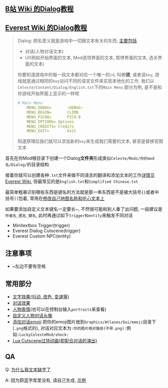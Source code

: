 ## [B站 Wiki 的Dialog教程](https://wiki.biligame.com/celeste/%E6%96%87%E6%9C%AC%E6%95%99%E7%A8%8B)

## [Everest Wiki 的Dialog教程](https://github.com/EverestAPI/Resources/wiki/Adding-Custom-Dialogue)

> Dialog:
> 顾名思义就是游戏中一切跟文本有关的东西, [主要包括](https://wiki.biligame.com/celeste/%E6%96%87%E6%9C%AC%E6%95%99%E7%A8%8B#%E6%96%87%E6%9C%AC%E4%BD%BF%E7%94%A8)
> 
> * 对话(人物对话文本)
> * UI(例如开始界面的文本, Mod选项界面的文本, 暂停界面的文本, 选关界面的文本)
>
> 你要知道游戏中的每一段文本都对应一个唯一的`id`, 叫做**键**, 或者说`key`, 游戏就是通过相同的`key`访问不同的语言文件来实现本地化的工作,
> 我们以`Celeste/Content/Dialog/English.txt`下的`Main Menu` 部分为例, 是不是和你游戏开始界面上显示的一样呢
> ```yaml
> # Main Menu
>     MENU_DEBUG=		~DEBUG~
>     MENU_BEGIN=		CLIMB
>     MENU_PICO8=		PICO-8
>     MENU_OPTIONS=	Options
>     MENU_CREDITS=	Credits
>     MENU_EXIT=		Exit
> ```
> 知道原理后我们就可以添加新的`key`来生成我们需要的文本, 甚至是替换官图文本

 首先在你Mod根目录下创建一个Dialog**文件夹**形成类似`Celeste/Mods/你的mod名/Dialog/`的目录结构

 接着你就可以创建各种`.txt`文件来做不同语言的翻译和添加文本的工作[详情见Everest Wiki](https://github.com/EverestAPI/Resources/wiki/Adding-Custom-Dialogue#setting-up-the-dialogue-file), 但最常见的是`English.txt`和`Simplified Chinese.txt`

 最简单粗暴识别哪些东西是键名的方法就是那一串东西是不是被大括号`{}`或者中括号`[]`包着, 常用在[修改自己地图名称和吃心文本上](https://github.com/EverestAPI/Resources/wiki/map-metadata#map-name)

 如果要添加自定义文本键名一定要长~, 不然很可能和别人重了出问题, 一般建议是`作者名_图名_键名`, 此时再通过如下`trigger和entity`来触发不同对话

*  Minitextbox Trigger(trigger)
*  Everest Dialog Cutscene(trigger)
*  Everest Custom NPC(entity)

## 注意事项

* `=`左边不要有空格

## 常用部分

* [文字效果(抖动, 改色, 变速等)](https://wiki.biligame.com/celeste/%E6%96%87%E6%9C%AC%E6%95%99%E7%A8%8B#%E6%96%87%E5%AD%97%E6%95%88%E6%9E%9C)
* [对话效果](https://wiki.biligame.com/celeste/%E6%96%87%E6%9C%AC%E6%95%99%E7%A8%8B#%E5%AF%B9%E8%AF%9D%E6%95%88%E6%9E%9C)
* [人物表情](https://wiki.biligame.com/celeste/%E6%96%87%E6%9C%AC%E6%95%99%E7%A8%8B#%E4%BA%BA%E7%89%A9%E8%A1%A8%E6%83%85)(也可以在控制台输入`portraits`来查看)
* [自定义人物对话头像](https://github.com/EverestAPI/Resources/wiki/Custom-Portraits)
* [添加对话emoji](https://github.com/EverestAPI/Resources/wiki/Adding-Custom-Dialogue#custom-emotes)
把你的emoji图片放到`Graphics/Atlases/Gui/emoji`目录下(`.png`格式的), 对话对应文本为`:你的图片相对路径(不带.png):`例如`:LuckyCelesteMod/shock:`
* [Lua Cutscene过场动画(即配合对话的演出)](lua_cutscene.md)

## QA

 Q: [为什么我文本缺字了](https://github.com/EverestAPI/Resources/wiki/Adding-Custom-Dialogue#custom-font-loading)

 A: 因为蔚蓝字库里没有, 请自己生成, [示例](https://www.bilibili.com/video/BV1A14y1W7hr/?spm_id_from=333.788&vd_source=217bacbee37820b5bf3ed2f4fb8f6c94)